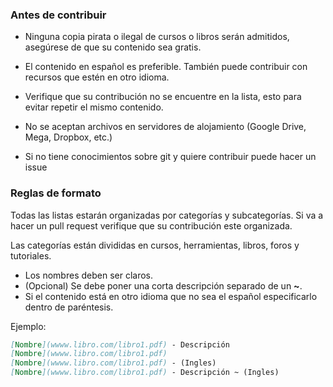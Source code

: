 ### Antes de contribuir

* Ninguna copia pirata o ilegal de cursos o libros serán admitidos, asegúrese de que su contenido sea gratis.

* El contenido en español es preferible. También puede contribuir con recursos que estén en otro idioma.

* Verifique que su contribución no se encuentre en la lista, esto para evitar repetir el mismo contenido.

* No se aceptan archivos en servidores de alojamiento (Google Drive, Mega, Dropbox, etc.)

* Si no tiene conocimientos sobre git y quiere contribuir puede hacer un issue

### Reglas de formato

Todas las listas estarán organizadas por categorías y subcategorías. Si va a hacer un pull request verifique que su contribución este organizada.

Las categorías están divididas en cursos, herramientas, libros, foros y tutoriales.

* Los nombres deben ser claros.
* (Opcional) Se debe poner una corta descripción separado de un **~**.
* Si el contenido está en otro idioma que no sea el español especificarlo dentro de paréntesis.

Ejemplo:

``` md
[Nombre](wwww.libro.com/libro1.pdf) - Descripción
[Nombre](wwww.libro.com/libro1.pdf) 
[Nombre](wwww.libro.com/libro1.pdf) - (Ingles)
[Nombre](wwww.libro.com/libro1.pdf) - Descripción ~ (Ingles)
```
